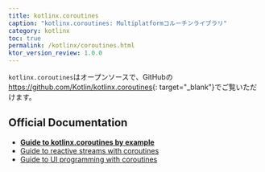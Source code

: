 ```yaml
---
title: kotlinx.coroutines
caption: "kotlinx.coroutines: Multiplatformコルーチンライブラリ"
category: kotlinx
toc: true
permalink: /kotlinx/coroutines.html
ktor_version_review: 1.0.0
---
```


`kotlinx.coroutines`はオープンソースで、GitHubの
<https://github.com/Kotlin/kotlinx.coroutines>{: target="_blank"}でご覧いただけます。

## Official Documentation

* **[Guide to kotlinx.coroutines by example](https://github.com/Kotlin/kotlinx.coroutines/blob/master/coroutines-guide.md)**
* [Guide to reactive streams with coroutines](https://github.com/Kotlin/kotlinx.coroutines/blob/master/reactive/coroutines-guide-reactive.md)
* [Guide to UI programming with coroutines](https://github.com/Kotlin/kotlinx.coroutines/blob/master/ui/coroutines-guide-ui.md)
